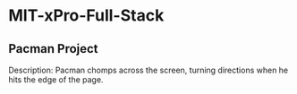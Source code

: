 # MIT-xPro-Full-Stack
<h2>Pacman Project</h2>
<p>Description: Pacman chomps across the screen, turning directions when he hits the edge of the page. </p>






